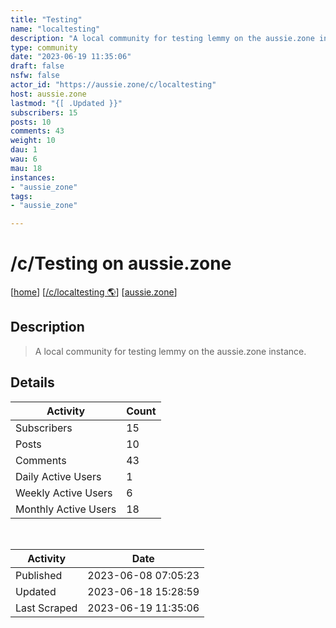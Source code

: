 ```yaml
---
title: "Testing" 
name: "localtesting"
description: "A local community for testing lemmy on the aussie.zone instance."
type: community
date: "2023-06-19 11:35:06"
draft: false
nsfw: false
actor_id: "https://aussie.zone/c/localtesting"
host: aussie.zone
lastmod: "{[ .Updated }}"
subscribers: 15
posts: 10
comments: 43
weight: 10
dau: 1
wau: 6
mau: 18
instances:
- "aussie_zone"
tags: 
- "aussie_zone"

---
```


# /c/Testing on aussie.zone

[[home](/)]
[[/c/localtesting 🌎](https://aussie.zone/c/localtesting)]
[[aussie.zone](/instances/aussie_zone)]


## Description 

<blockquote class="description">
A local community for testing lemmy on the aussie.zone instance.
</blockquote>


## Details

| Activity | Count  |
|----------------------|---|
| Subscribers          | 15 |
| Posts                | 10  |
| Comments             | 43  |
| Daily Active Users   | 1  |
| Weekly Active Users  | 6  |
| Monthly Active Users | 18  |

<br>

| Activity | Date |
|----------------------|---|
| Published            | 2023-06-08 07:05:23 |
| Updated              | 2023-06-18 15:28:59 |
| Last Scraped         | 2023-06-19 11:35:06 |
